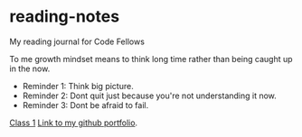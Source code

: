 # reading-notes
My reading journal for Code Fellows

To me growth mindset means to think long time rather than being caught up in the now.

- Reminder 1: Think big picture.
- Reminder 2: Dont quit just because you're not understanding it now.
- Reminder 3: Dont be afraid to fail.

[Class 1](https://github.com/abshir206/reading-notes/blob/main/102/class1.md)
[Link to my github portfolio](https://github.com/abshir206).
